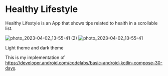 # Healthy Lifestyle 
Healthy Lifestyle is an App that shows tips related to health in a scrollable list.






![photo_2023-04-02_13-55-41 (2)](https://user-images.githubusercontent.com/56238822/229351617-3beb6033-f96c-4af8-8106-5e8b77de49f4.jpg)     ![photo_2023-04-02_13-55-41](https://user-images.githubusercontent.com/56238822/229351512-3431acf4-6d2f-43bd-a03c-5efb942d1ed5.jpg)

Light theme and dark theme



This is my implementation of https://developer.android.com/codelabs/basic-android-kotlin-compose-30-days.
